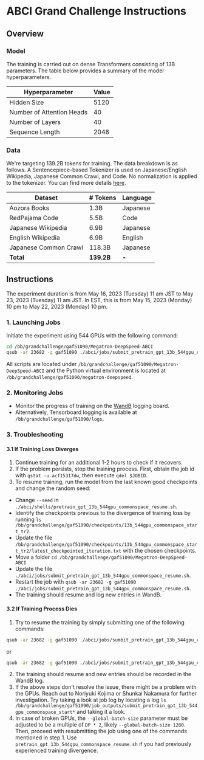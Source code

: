 # ABCI Grand Challenge Instructions
## Overview
### Model
The training is carried out on dense Transformers consisting of 13B parameters. The table below provides a summary of the model hyperparameters.

| Hyperparameter | Value |
|----------|----------|
| Hidden Size | 5120|
| Number of Attention Heads |40|
| Number of Layers |40|
| Sequence Length |2048|

### Data
We're targeting 139.2B tokens for training. The data breakdown is as follows. A Sentencepiece-based Tokenizer is used on Japanese/English Wikipedia, Japanese Common Crawl, and Code. No normalization is applied to the tokenizer. You can find more details [here](https://github.com/kojimano/Megatron-DeepSpeed-ABCI/blob/main/abci/tokenizer/README.md).

| Dataset | # Tokens | Language |
|----------|----------|----------|
| Aozora Books   | 1.3B | Japanese  |
| RedPajama Code   | 5.5B  | Code  |
| Japanese Wikipedia   | 6.9B  | Japanese  |
| English Wikipedia   | 6.9B  | English  |
| Japanese Common Crawl | 118.3B  | Japanese  |
| **Total**   | **139.2B**   | **-**   | 

## Instructions
The experiment duration is from May 16, 2023 (Tuesday) 11 am JST to May 23, 2023 (Tuesday) 11 am JST. In EST, this is from May 15, 2023 (Monday) 10 pm to May 22, 2023 (Monday) 10 pm.

### 1. Launching Jobs
Initiate the experiment using 544 GPUs with the following command:
```bash
cd /bb/grandchallenge/gaf51090/Megatron-DeepSpeed-ABCI
qsub -ar 23682 -g gaf51090 ./abci/jobs/submit_pretrain_gpt_13b_544gpu_commonspace_start.sh
```
All scripts are located under `/bb/grandchallenge/gaf51090/Megatron-DeepSpeed-ABCI` and the Python virtual environment is located at `/bb/grandchallenge/gaf51090/megatron-deepspeed`.

### 2. Monitoring Jobs
- Monitor the progress of training on the [WandB](https://wandb.ai/gpt-fugaku/gpt-abci?workspace=user-kojimano) logging board.
- Alternatively, Tensorboard logging is available at `/bb/grandchallenge/gaf51090/logs`.

### 3. Troubleshooting

#### 3.1 If Training Loss Diverges
1. Continue training for an additional 1-2 hours to check if it recovers.
2. If the problem persists, stop the training process. First, obtain the job id with `qstat -u acf15317dw`, then execute `qdel $JOBID`.
3. To resume training, run the model from the last known good checkpoints and change the random seed:
  - Change `--seed` in `./abci/shells/pretrain_gpt_13b_544gpu_commonspace_resume.sh`.
  - Identify the checkpoints previous to the divergence of training loss by running  `ls /bb/grandchallenge/gaf51090/checkpoints/13b_544gpu_commonspace_start_tr2`.
  - Update the file  `/bb/grandchallenge/gaf51090/checkpoints/13b_544gpu_commonspace_start_tr2/latest_checkpointed_iteration.txt` with the chosen checkpoints.
  - Move a folder `cd /bb/grandchallenge/gaf51090/Megatron-DeepSpeed-ABCI`
  - Update the file `./abci/jobs/submit_pretrain_gpt_13b_544gpu_commonspace_resume.sh`.
  - Restart the job with `qsub -ar 23682 -g gaf51090 ./abci/jobs/submit_pretrain_gpt_13b_544gpu_commonspace_resume.sh`.
  - The training should resume and log new entries in WandB.

#### 3.2 If Training Process Dies
1. Try to resume the training by simply submitting one of the following commands: 
```bash
qsub -ar 23682 -g gaf51090 ./abci/jobs/sumbit_pretrain_gpt_13b_544gpu_commonspace_start.sh
```
or
```bash
qsub -ar 23682 -g gaf51090 ./abci/jobs/submit_pretrain_gpt_13b_544gpu_commonspace_resume.sh
```
2. The training should resume and new entries should be recorded in the WandB log.
3. If the above steps don't resolve the issue, there might be a problem with the GPUs. Reach out to Noriyuki Kojima or Shunkai Nakamura for further investigation. Try taking a look at job log by locating a log `ls /bb/grandchallenge/gaf51090/job_outputs/submit_pretrain_gpt_13b_544gpu_commonspace_start*` and taking it a look.
5. In case of broken GPUs, the `--global-batch-size` parameter must be adjusted to be a multiple of `DP * 2`, likely `--global-batch-size 1280`. Then, proceed with resubmitting the job using one of the commands mentioned in step 1. Use `pretrain_gpt_13b_544gpu_commonspace_resume.sh` if you had previously experienced training divergence.

